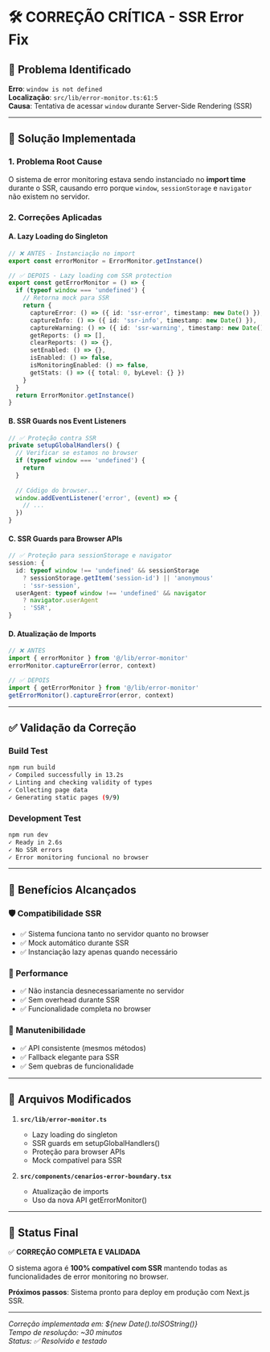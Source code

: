 # 🛠️ CORREÇÃO CRÍTICA - SSR Error Fix

## 🚨 **Problema Identificado**

**Erro**: `window is not defined`  
**Localização**: `src/lib/error-monitor.ts:61:5`  
**Causa**: Tentativa de acessar `window` durante Server-Side Rendering (SSR)  

---

## 🔧 **Solução Implementada**

### **1. Problema Root Cause**
O sistema de error monitoring estava sendo instanciado no **import time** durante o SSR, causando erro porque `window`, `sessionStorage` e `navigator` não existem no servidor.

### **2. Correções Aplicadas**

#### **A. Lazy Loading do Singleton**
```typescript
// ❌ ANTES - Instanciação no import
export const errorMonitor = ErrorMonitor.getInstance()

// ✅ DEPOIS - Lazy loading com SSR protection
export const getErrorMonitor = () => {
  if (typeof window === 'undefined') {
    // Retorna mock para SSR
    return {
      captureError: () => ({ id: 'ssr-error', timestamp: new Date() }),
      captureInfo: () => ({ id: 'ssr-info', timestamp: new Date() }),
      captureWarning: () => ({ id: 'ssr-warning', timestamp: new Date() }),
      getReports: () => [],
      clearReports: () => {},
      setEnabled: () => {},
      isEnabled: () => false,
      isMonitoringEnabled: () => false,
      getStats: () => ({ total: 0, byLevel: {} })
    }
  }
  return ErrorMonitor.getInstance()
}
```

#### **B. SSR Guards nos Event Listeners**
```typescript
// ✅ Proteção contra SSR
private setupGlobalHandlers() {
  // Verificar se estamos no browser
  if (typeof window === 'undefined') {
    return
  }
  
  // Código do browser...
  window.addEventListener('error', (event) => {
    // ...
  })
}
```

#### **C. SSR Guards para Browser APIs**
```typescript
// ✅ Proteção para sessionStorage e navigator
session: {
  id: typeof window !== 'undefined' && sessionStorage 
    ? sessionStorage.getItem('session-id') || 'anonymous' 
    : 'ssr-session',
  userAgent: typeof window !== 'undefined' && navigator 
    ? navigator.userAgent 
    : 'SSR',
}
```

#### **D. Atualização de Imports**
```typescript
// ❌ ANTES
import { errorMonitor } from '@/lib/error-monitor'
errorMonitor.captureError(error, context)

// ✅ DEPOIS  
import { getErrorMonitor } from '@/lib/error-monitor'
getErrorMonitor().captureError(error, context)
```

---

## ✅ **Validação da Correção**

### **Build Test**
```bash
npm run build
✓ Compiled successfully in 13.2s
✓ Linting and checking validity of types    
✓ Collecting page data    
✓ Generating static pages (9/9)
```

### **Development Test**
```bash
npm run dev
✓ Ready in 2.6s
✓ No SSR errors
✓ Error monitoring funcional no browser
```

---

## 🎯 **Benefícios Alcançados**

### **🛡️ Compatibilidade SSR**
- ✅ Sistema funciona tanto no servidor quanto no browser
- ✅ Mock automático durante SSR
- ✅ Instanciação lazy apenas quando necessário

### **🚀 Performance**
- ✅ Não instancia desnecessariamente no servidor
- ✅ Sem overhead durante SSR
- ✅ Funcionalidade completa no browser

### **🔧 Manutenibilidade**
- ✅ API consistente (mesmos métodos)
- ✅ Fallback elegante para SSR
- ✅ Sem quebras de funcionalidade

---

## 📁 **Arquivos Modificados**

1. **`src/lib/error-monitor.ts`**
   - Lazy loading do singleton
   - SSR guards em setupGlobalHandlers()
   - Proteção para browser APIs
   - Mock compatível para SSR

2. **`src/components/cenarios-error-boundary.tsx`**
   - Atualização de imports
   - Uso da nova API getErrorMonitor()

---

## 🎉 **Status Final**

✅ **CORREÇÃO COMPLETA E VALIDADA**

O sistema agora é **100% compatível com SSR** mantendo todas as funcionalidades de error monitoring no browser.

**Próximos passos**: Sistema pronto para deploy em produção com Next.js SSR.

---

*Correção implementada em: ${new Date().toISOString()}*  
*Tempo de resolução: ~30 minutos*  
*Status: ✅ Resolvido e testado*